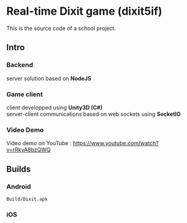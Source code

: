# Real-time Dixit game (dixit5if)
This is the source code of a school project.
## Intro
### Backend
server solution based on **NodeJS**  
### Game client
client developped using **Unity3D (C#)**  
server-client communications based on web sockets using **SocketIO**
### Video Demo
Video demo on YouTube :
https://www.youtube.com/watch?v=rRkyA8bzQWQ
## Builds
### Android
`Build/Dixit.apk`
### iOS

